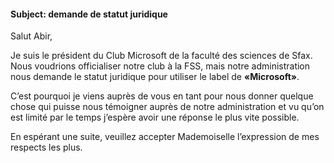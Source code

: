 ﻿#### Subject: demande de statut juridique
Salut Abir,

Je suis le président du Club Microsoft de la faculté des sciences de Sfax. Nous voudrions officialiser notre club à la FSS, mais notre administration nous demande le statut juridique pour utiliser le label de **«Microsoft»**.

C’est pourquoi je viens auprès de vous en tant pour nous donner quelque chose qui puisse nous témoigner auprès de notre administration et vu qu’on est limité par le temps j’espère avoir une réponse le plus vite possible.

En espérant une suite, veuillez accepter Mademoiselle l’expression de mes respects les plus.
